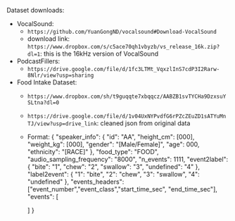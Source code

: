 Dataset downloads:

- VocalSound:
    - `https://github.com/YuanGongND/vocalsound#Download-VocalSound`
    - download link: `https://www.dropbox.com/s/c5ace70qh1vbyzb/vs_release_16k.zip?dl=1`: this is the 16kHz version of VocalSound
- PodcastFillers: 
    - `https://drive.google.com/file/d/1fc3LTMt_VqxzlInS7cdP3I2Rarw-8Nlr/view?usp=sharing`
- Food Intake Dataset:
    - `https://www.dropbox.com/sh/t9guqqte7xbqqcz/AABZB1svTYCHa9DzxsuYSLtna?dl=0`
    - `https://drive.google.com/file/d/1v04UxNYPvdfG6rPZcZEuZD1sATYuMnTJ/view?usp=drive_link`: cleaned json from original data
    - Format: {
        "speaker_info": {
            "id": "AA",
            "height_cm": [000],
            "weight_kg": [000],
            "gender": "[Male/Female]",
            "age": 000,
            "ethnicity": "[RACE]"
        },
        "food_type": "FOOD",
        "audio_sampling_frequency": "8000",
        "n_events": 1111,
        "event2label": {
            "bite": "1",
            "chew": "2",
            "swallow": "3",
            "undefined": "4"
        },
        "label2event": {
            "1": "bite",
            "2": "chew",
            "3": "swallow",
            "4": "undefined"
        },
        "events_headers": ["event_number","event_class","start_time_sec", "end_time_sec"],
        "events": [
            
        ]
    }
